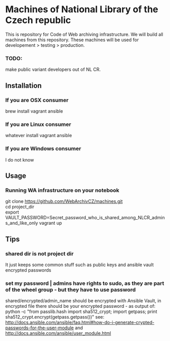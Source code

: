 # Machines of National Library of the Czech republic

This is repository for Code of Web archiving infrastructure. We will build all machines from this repository. These machines will be used for developement > testing > production.

### TODO: 
make public variant developers out of NL CR.

## Installation

### If you are OSX consumer

brew install vagrant ansible

### If you are Linux consumer

whatever install vagrant ansible

### If you are Windows consumer

I do not know

## Usage

### Running WA infrastructure on your notebook
git clone https://github.com/WebArchivCZ/machines.git  
cd project_dir  
export VAULT_PASSWORD=Secret_password_who_is_shared_among_NLCR_admins_and_like_only
vagrant up

## Tips

### shared dir is not project dir
It just keeps some common stuff such as public keys and ansible vault encrypted passwords

### set my password | admins have rights to sudo, as they are part of the wheel group - but they have to use password
shared/encrypted/admin_name should be encrypted with Ansible Vault, in encrypted file there should be your encrypted password - as output of: python -c "from passlib.hash import sha512_crypt; import getpass; print sha512_crypt.encrypt(getpass.getpass())"
see: http://docs.ansible.com/ansible/faq.html#how-do-i-generate-crypted-passwords-for-the-user-module and http://docs.ansible.com/ansible/user_module.html
